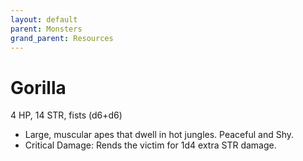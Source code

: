 ```yaml
---
layout: default
parent: Monsters
grand_parent: Resources
---
```


# Gorilla

4 HP, 14 STR, fists (d6+d6)

- Large, muscular apes that dwell in hot jungles. Peaceful and Shy.
- Critical Damage: Rends the victim for 1d4 extra STR damage.
